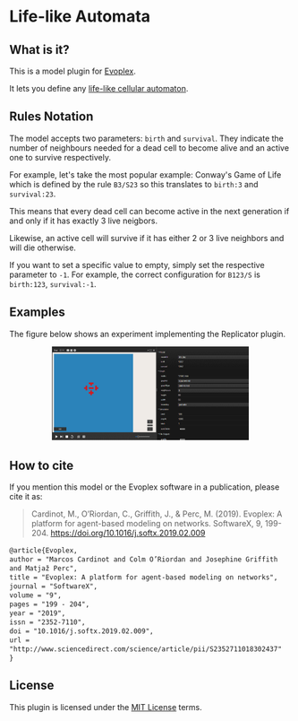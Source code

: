 # Life-like Automata

## What is it?

This is a model plugin for [Evoplex](https://evoplex.org).

It lets you define any [life-like cellular automaton](https://en.wikipedia.org/wiki/Life-like_cellular_automaton).

## Rules Notation

The model accepts two parameters: ``birth`` and ``survival``. They indicate the number of neighbours needed for a dead cell to become alive and an active one to survive respectively.

For example, let's take the most popular example: Conway's Game of Life which is defined by the rule ``B3/S23`` so this translates to ``birth:3`` and ``survival:23``.

This means that every dead cell can become active in the next generation if and only if it has exactly 3 live neigbors.

Likewise, an active cell will survive if it has either 2 or 3 live neighbors and will die otherwise.

If you want to set a specific value to empty, simply set the respective parameter to ``-1``. For example, the correct configuration for ``B123/S`` is ``birth:123``, ``survival:-1``.

## Examples

The figure below shows an experiment implementing the Replicator plugin.

<p align="center">
<img src="example.gif" alt="Example" width="70%">
</p>

## How to cite
If you mention this model or the Evoplex software in a publication, please cite it as:

> Cardinot, M., O’Riordan, C., Griffith, J., & Perc, M. (2019). Evoplex: A platform for agent-based modeling on networks. SoftwareX, 9, 199-204. https://doi.org/10.1016/j.softx.2019.02.009

```
@article{Evoplex,
author = "Marcos Cardinot and Colm O’Riordan and Josephine Griffith and Matjaž Perc",
title = "Evoplex: A platform for agent-based modeling on networks",
journal = "SoftwareX",
volume = "9",
pages = "199 - 204",
year = "2019",
issn = "2352-7110",
doi = "10.1016/j.softx.2019.02.009",
url = "http://www.sciencedirect.com/science/article/pii/S2352711018302437"
}
```

## License
This plugin is licensed under the [MIT License](https://opensource.org/licenses/MIT) terms.
